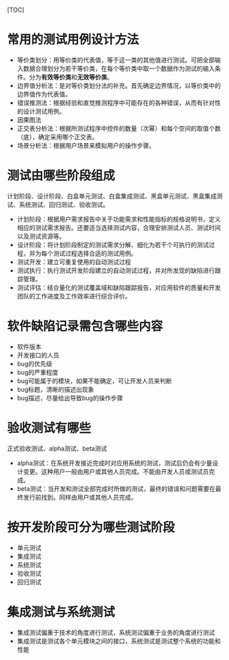 [TOC]

# 常用的测试用例设计方法

* 等价类划分：用等价类的代表值，等于这一类的其他值进行测试。可把全部输入数据合理划分为若干等价类，在每个等价类中取一个数据作为测试的输入条件。分为**有效等价类**和**无效等价类**。
* 边界值分析法：是对等价类划分法的补充。首先确定边界情况，以等价类中的边界值作为代表值。
* 错误推测法：根据经验和直觉推测程序中可能存在的各种错误，从而有针对性的设计测试用例。
* 因果图法
* 正交表分析法：根据所测试程序中控件的数量（次幂）和每个空间的取值个数（底），确定采用哪个正交表。
* 场景分析法：根据用户场景来模拟用户的操作步骤。

# 测试由哪些阶段组成

计划阶段、设计阶段、白盒单元测试、白盒集成测试、黑盒单元测试、黑盒集成测试、系统测试、回归测试、验收测试。

* 计划阶段：根据用户需求报告中关于功能需求和性能指标的规格说明书，定义相应的测试需求报告。还要适当选择测试内容，合理安排测试人员、测试时间以及测试资源等。
* 设计阶段：将计划阶段制定的测试需求分解、细化为若干个可执行的测试过程，并为每个测试过程选择合适的测试用例。
* 测试开发：建立可重复使用的自动测试过程
* 测试执行：执行测试开发阶段建立的自动测试过程，并对所发现的缺陷进行跟踪管理。
* 测试评估：结合量化的测试覆盖域和缺陷跟踪报告，对应用软件的质量和开发团队的工作进度及工作效率进行综合评价。

# 软件缺陷记录需包含哪些内容

* 软件版本
* 开发接口的人员
* bug的优先级
* bug的严重程度
* bug可能属于的模块，如果不能确定，可让开发人员来判断
* bug标题，清晰的描述出现象
* bug描述，尽量给出导致bug的操作步骤

# 验收测试有哪些

正式验收测试、alpha测试、beta测试

* alpha测试：在系统开发接近完成时对应用系统的测试，测试后仍会有少量设计变更。这种用户一般由用户或其他人员完成。不能由开发人员或测试员完成。
* beta测试：当开发和测试全部完成时所做的测试，最终的错误和问题需要在最终发行前找到。同样由用户或其他人员完成。

# 按开发阶段可分为哪些测试阶段

* 单元测试
* 集成测试
* 系统测试
* 验收测试
* 回归测试

# 集成测试与系统测试

* 集成测试偏重于技术的角度进行测试，系统测试偏重于业务的角度进行测试
* 集成测试是测试各个单元模块之间的接口，系统测试是测试整个系统的功能和性能